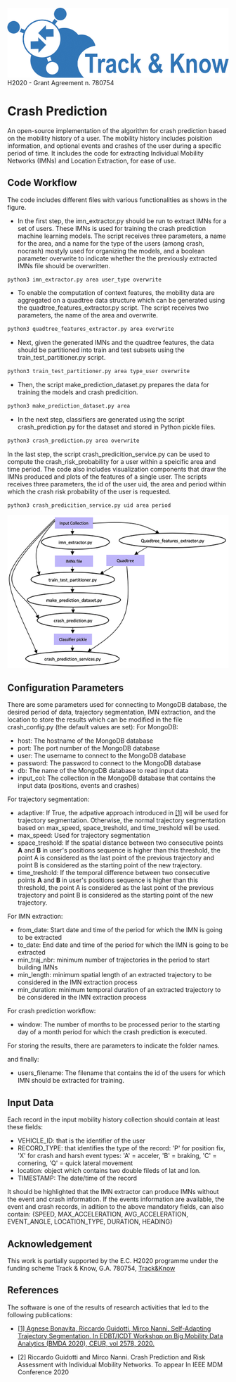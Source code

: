 ![Track and Know project](../EV_simulation/fig/tak.jpg "Track and Know project")
H2020 - Grant Agreement n. 780754

# Crash Prediction
An open-source implementation of the algorithm for crash prediction based on the mobility history of a user. The mobility history includes poisition information, and optional events and crashes of the user during a specific period of time. It includes the code for extracting Individual Mobility Networks (IMNs) and Location Extraction, for ease of use.

## Code Workflow
The code includes different files with various functionalities as shows in the figure.
* In the first step, the imn_extractor.py should be run to extract IMNs for a set of users. These IMNs is used for training the crash prediction machine learning models. The script receives three parameters, a name for the area, and a name for the type of the users (among crash, nocrash) mostyly used for organizing the models, and a boolean parameter overwrite to indicate whether the the previously extracted IMNs file should be overwritten.
```bash
python3 imn_extractor.py area user_type overwrite
```

* To enable the computation of context features, the mobility data are aggregated on a quadtree data structure which can be generated using the quadtree_features_extractor.py script. The script receives two parameters, the name of the area and overwrite.
```bash
python3 quadtree_features_extractor.py area overwrite
```

* Next, given the generated IMNs and the quadtree features, the data should be partitioned into train and test subsets using the train_test_partitioner.py script. 
```bash
python3 train_test_partitioner.py area type_user overwrite
```

* Then, the script make_prediction_dataset.py prepares the data for training the models and crash predicition.
```bash
python3 make_prediction_dataset.py area
```

* In the next step, classifiers are generated using the script crash_prediction.py for the dataset and stored in Python pickle files.
```bash
python3 crash_prediction.py area overwrite
```

In the last step, the script crash_predicition_service.py can be used to compute the crash_risk_probability for a user within a speicific area and time period. The code also includes visualization components that draw the IMNs produced and plots of the features of a single user. The scripts receives three parameters, the id of the user uid, the area and period within which the crash risk probability of the user is requested.
```bash
python3 crash_predicition_service.py uid area period
```

![Crash Prediction Workflow](./fig/crash_prediction_workflow.png "Crash Prediction Workflow")

## Configuration Parameters
There are some parameters used for connecting to MongoDB database, the desired period of data, trajectory segmentation, IMN extraction, and the location to store the results which can be modified in the file crash_config.py (the default values are set):
For MongoDB:
* host: The hostname of the MongoDB database
* port: The port number of the MongoDB database
* user: The username to connect to the MongoDB database
* password: The password to connect to the MongoDB database
* db: The name of the MongoDB database to read input data
* input_col: The collection in the MongoDB database that contains the input data (positions, events and crashes)

For trajectory segmentation:
* adaptive: If True, the adpative approach introduced in [[1]](#1) will be used for trajectory segmentation. Otherwise, the normal trajectory segmentation based on max_speed, space_treshold, and time_treshold will be used.
* max_speed: Used for trajectory segmentation
* space_treshold: If the spatial distance between two consecutive points **A** and **B** in user's positions sequence is higher than this threshold, the point A is considered as the last point of the previous trajectory and point B is considered as the starting point of the new trajectory.
* time_treshold: If the temporal difference between two consecutive points **A** and **B** in user's positions sequence is higher than this threshold, the point A is considered as the last point of the previous trajectory and point B is considered as the starting point of the new trajectory.

For IMN extraction:
* from_date: Start date and time of the period for which the IMN is going to be extracted
* to_date: End date and time of the period for which the IMN is going to be extracted
* min_traj_nbr: minimum number of trajectories in the period to start building IMNs
* min_length: minimum spatial length of an extracted trajectory to be considered in the IMN extraction process
* min_duration: minimum temporal duration of an extracted trajectory to be considered in the IMN extraction process

For crash prediction workflow:
* window: The number of months to be processed perior to the starting day of a month period for which the crash prediction is executed.

For storing the results, there are parameters to indicate the folder names.

and finally:
* users_filename: The filename that contains the id of the users for which IMN should be extracted for training.


## Input Data
Each record in the input mobility history collection should contain at least these fields:
* VEHICLE_ID: that is the identifier of the user
* RECORD_TYPE: that identifies the type of the record: 'P' for position fix, 'X' for crash and harsh event types: 'A' = acceler, 'B' = braking, 'C' = cornering, 'Q' = quick lateral movement
* location: object which contains two double fileds of lat and lon.
* TIMESTAMP: The date/time of the record

It should be highlighted that the IMN extractor can produce IMNs without the event and crash information. If the events information are available, the event and crash records, in adition to the above mandatory fields, can also contain:
{SPEED, MAX_ACCELERATION, AVG_ACCELERATION, EVENT_ANGLE, LOCATION_TYPE, DURATION, HEADING}

## Acknowledgement
This work is partially supported by the E.C. H2020 programme under the funding scheme Track & Know, G.A. 780754, [Track&Know](https://trackandknowproject.eu)

## References
The software is one of the results of research activities that led to the following publications:

* [<div id="1">[1] Agnese Bonavita, Riccardo Guidotti, Mirco Nanni.
Self-Adapting Trajectory Segmentation.
In EDBT/ICDT Workshop on Big Mobility Data Analytics (BMDA 2020), CEUR, vol 2578, 2020.</div>](http://ceur-ws.org/Vol-2578/BMDA3.pdf)

* <div id="2">[2] Riccardo Guidotti and Mirco Nanni. Crash Prediction and Risk Assessment with Individual Mobility Networks. To appear In IEEE MDM Conference 2020</div>
